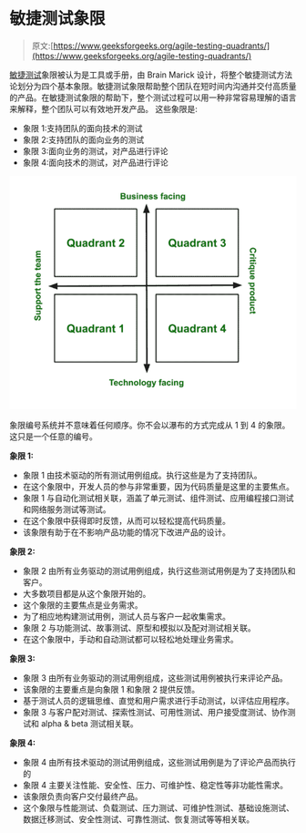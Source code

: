 # 敏捷测试象限

> 原文:[https://www.geeksforgeeks.org/agile-testing-quadrants/](https://www.geeksforgeeks.org/agile-testing-quadrants/)

[敏捷测试](https://www.geeksforgeeks.org/agile-software-testing/)象限被认为是工具或手册，由 Brain Marick 设计，将整个敏捷测试方法论划分为四个基本象限。敏捷测试象限帮助整个团队在短时间内沟通并交付高质量的产品。在敏捷测试象限的帮助下，整个测试过程可以用一种非常容易理解的语言来解释，整个团队可以有效地开发产品。
这些象限是:

*   象限 1:支持团队的面向技术的测试
*   象限 2:支持团队的面向业务的测试
*   象限 3:面向业务的测试，对产品进行评论
*   象限 4:面向技术的测试，对产品进行评论

![](img/201d25a1289c8b6dbfed73b3f58f6f7b.png)

象限编号系统并不意味着任何顺序。你不会以瀑布的方式完成从 1 到 4 的象限。这只是一个任意的编号。

**象限 1:**

*   象限 1 由技术驱动的所有测试用例组成。执行这些是为了支持团队。
*   在这个象限中，开发人员的参与非常重要，因为代码质量是这里的主要焦点。
*   象限 1 与自动化测试相关联，涵盖了单元测试、组件测试、应用编程接口测试和网络服务测试等测试。
*   在这个象限中获得即时反馈，从而可以轻松提高代码质量。
*   该象限有助于在不影响产品功能的情况下改进产品的设计。

**象限 2:**

*   象限 2 由所有业务驱动的测试用例组成，执行这些测试用例是为了支持团队和客户。
*   大多数项目都是从这个象限开始的。
*   这个象限的主要焦点是业务需求。
*   为了相应地构建测试用例，测试人员与客户一起收集需求。
*   象限 2 与功能测试、故事测试、原型和模拟以及配对测试相关联。
*   在这个象限中，手动和自动测试都可以轻松地处理业务需求。

**象限 3:**

*   象限 3 由所有业务驱动的测试用例组成，这些测试用例被执行来评论产品。
*   该象限的主要重点是向象限 1 和象限 2 提供反馈。
*   基于测试人员的逻辑思维、直觉和用户需求进行手动测试，以评估应用程序。
*   象限 3 与客户配对测试、探索性测试、可用性测试、用户接受度测试、协作测试和 alpha & beta 测试相关联。

**象限 4:**

*   象限 4 由所有技术驱动的测试用例组成，这些测试用例是为了评论产品而执行的
*   象限 4 主要关注性能、安全性、压力、可维护性、稳定性等非功能性需求。
*   该象限负责向客户交付最终产品。
*   这个象限与性能测试、负载测试、压力测试、可维护性测试、基础设施测试、数据迁移测试、安全性测试、可靠性测试、恢复测试等等相关联。